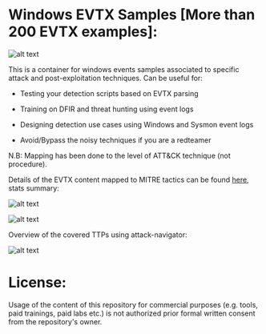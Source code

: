 # Windows EVTX Samples [More than 200 EVTX examples]:

![alt text](https://raw.githubusercontent.com/sbousseaden/EVTX-ATTACK-SAMPLES/master/AIEvent.jpg)

This is a container for windows events samples associated to specific attack and post-exploitation techniques. 
Can be useful for:

- Testing your detection scripts based on EVTX parsing

- Training on DFIR and threat hunting using event logs

- Designing detection use cases using Windows and Sysmon event logs

- Avoid/Bypass the noisy techniques if you are a redteamer

N.B: Mapping has been done to the level of ATT&CK technique (not procedure).

Details of the EVTX content mapped to MITRE tactics can be found [here](http://bit.ly/2WpzQM4), stats summary:

![alt text](https://github.com/sbousseaden/EVTX-ATTACK-SAMPLES/raw/master/EVTX_DataSet_Stats.PNG)

![alt text](https://github.com/sbousseaden/EVTX-ATTACK-SAMPLES/raw/master/HeatMap.PNG)

Overview of the covered TTPs using attack-navigator:

![alt text](https://raw.githubusercontent.com/sbousseaden/EVTX-ATTACK-SAMPLES/master/mitre_evtx_repo_map.png)

# License:
Usage of the content of this repository for commercial purposes (e.g. tools, paid trainings, paid labs etc.) is not authorized prior formal written consent from the repository's owner.
